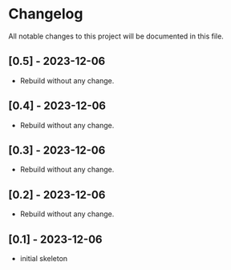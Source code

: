 # Changelog

All notable changes to this project will be documented in this file.

## [0.5] - 2023-12-06
- Rebuild without any change.

## [0.4] - 2023-12-06
- Rebuild without any change.

## [0.3] - 2023-12-06
- Rebuild without any change.

## [0.2] - 2023-12-06
- Rebuild without any change.

## [0.1] - 2023-12-06
- initial skeleton